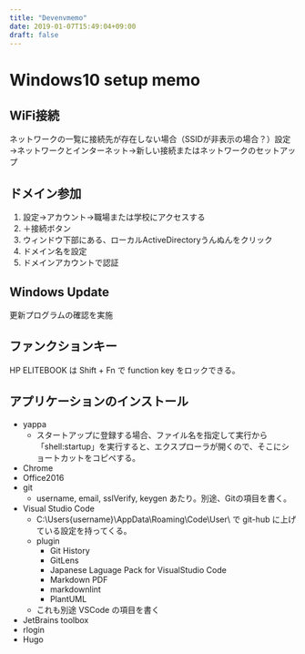 ```yaml
---
title: "Devenvmemo"
date: 2019-01-07T15:49:04+09:00
draft: false
---
```


# Windows10 setup memo

## WiFi接続

ネットワークの一覧に接続先が存在しない場合（SSIDが非表示の場合？）設定→ネットワークとインターネット→新しい接続またはネットワークのセットアップ

## ドメイン参加

1. 設定→アカウント→職場または学校にアクセスする
2. ＋接続ボタン
3. ウィンドウ下部にある、ローカルActiveDirectoryうんぬんをクリック
4. ドメイン名を設定
5. ドメインアカウントで認証

## Windows Update

更新プログラムの確認を実施

## ファンクションキー

HP ELITEBOOK は Shift + Fn で function key をロックできる。

## アプリケーションのインストール

- yappa
  - スタートアップに登録する場合、ファイル名を指定して実行から「shell:startup」を実行すると、エクスプローラが開くので、そこにショートカットをコピペする。
- Chrome
- Office2016
- git
  - username, email, sslVerify, keygen あたり。別途、Gitの項目を書く。
- Visual Studio Code
  - C:\Users\{username}\AppData\Roaming\Code\User\ で git-hub に上げている設定を持ってくる。
  - plugin
    - Git History
    - GitLens
    - Japanese Laguage Pack for VisualStudio Code
    - Markdown PDF
    - markdownlint
    - PlantUML
  - これも別途 VSCode の項目を書く
- JetBrains toolbox
- rlogin
- Hugo

